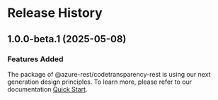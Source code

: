 # Release History
    
## 1.0.0-beta.1 (2025-05-08)

### Features Added

The package of @azure-rest/codetransparency-rest is using our next generation design principles. To learn more, please refer to our documentation [Quick Start](https://aka.ms/azsdk/js/mgmt/quickstart).
